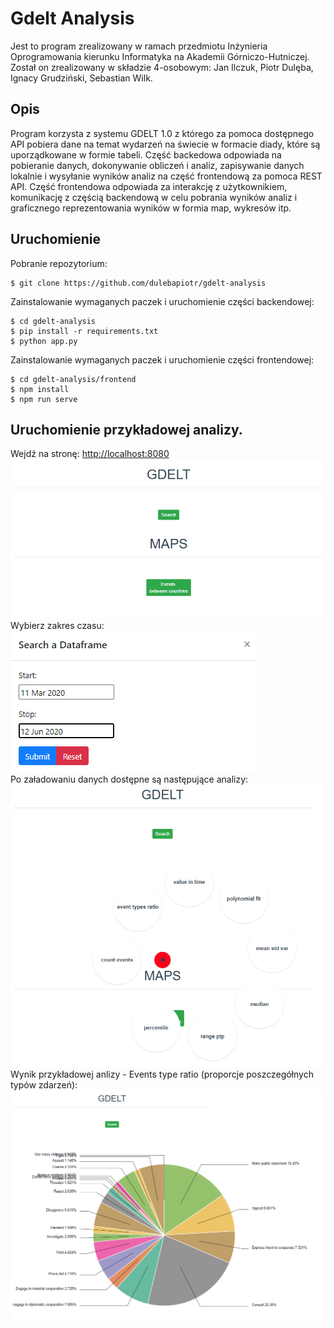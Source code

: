 # Gdelt Analysis
Jest to program zrealizowany w ramach przedmiotu Inżynieria Oprogramowania kierunku Informatyka na Akademii Górniczo-Hutniczej.
Został on zrealizowany w składzie 4-osobowym: Jan Ilczuk, Piotr Dulęba, Ignacy Grudziński, Sebastian Wilk.
## Opis
Program korzysta z systemu GDELT 1.0 z którego za pomoca dostępnego API pobiera dane na temat wydarzeń na świecie w formacie diady, które są uporządkowane w formie tabeli. Część backedowa odpowiada na pobieranie danych, dokonywanie obliczeń i analiz, zapisywanie danych lokalnie i wysyłanie wyników analiz na część frontendową za pomoca REST API.
Część frontendowa odpowiada za interakcję z użytkownikiem, komunikację z częścią backendową w celu pobrania wyników analiz i graficznego reprezentowania wyników w formia map, wykresów itp.

## Uruchomienie
Pobranie repozytorium:
```console
$ git clone https://github.com/dulebapiotr/gdelt-analysis
```
Zainstalowanie wymaganych paczek i uruchomienie części backendowej:
```console
$ cd gdelt-analysis
$ pip install -r requirements.txt
$ python app.py
```


Zainstalowanie wymaganych paczek i uruchomienie części frontendowej:
```console
$ cd gdelt-analysis/frontend
$ npm install
$ npm run serve
```
## Uruchomienie przykładowej analizy.
Wejdź na stronę:
<http://localhost:8080><br />
![image info](./graphics/main_page.png)
<br />
Wybierz zakres czasu:
<br />
![image info](./graphics/select_date.png)
<br />
Po załadowaniu danych dostępne są następujące analizy:
<br />
![image info](./graphics/available_analysis.png)
<br />
Wynik przykładowej anlizy - Events type ratio (proporcje poszczegółnych typów zdarzeń):
<br />
![image info](./graphics/events_ratio.png)
<br />
